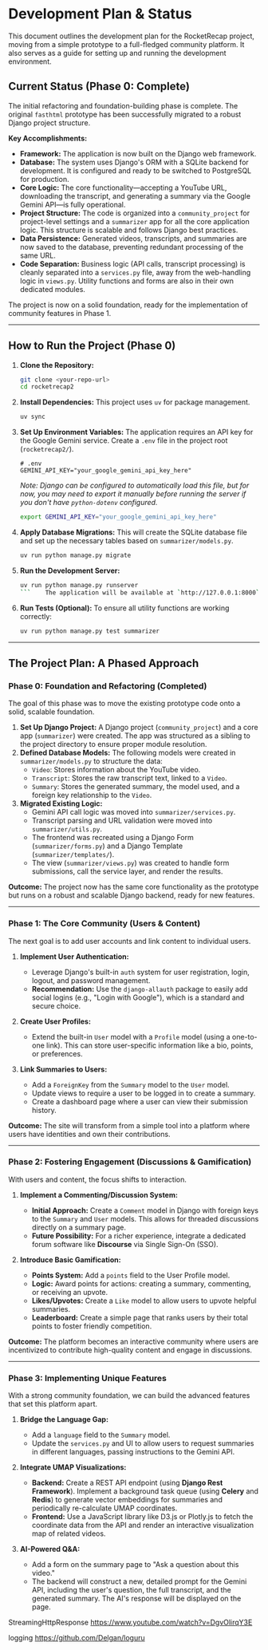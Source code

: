 # Development Plan & Status

This document outlines the development plan for the RocketRecap project, moving from a simple prototype to a full-fledged community platform. It also serves as a guide for setting up and running the development environment.

## Current Status (Phase 0: Complete)

The initial refactoring and foundation-building phase is complete. The original `fasthtml` prototype has been successfully migrated to a robust Django project structure.

**Key Accomplishments:**

*   **Framework:** The application is now built on the Django web framework.
*   **Database:** The system uses Django's ORM with a SQLite backend for development. It is configured and ready to be switched to PostgreSQL for production.
*   **Core Logic:** The core functionality—accepting a YouTube URL, downloading the transcript, and generating a summary via the Google Gemini API—is fully operational.
*   **Project Structure:** The code is organized into a `community_project` for project-level settings and a `summarizer` app for all the core application logic. This structure is scalable and follows Django best practices.
*   **Data Persistence:** Generated videos, transcripts, and summaries are now saved to the database, preventing redundant processing of the same URL.
*   **Code Separation:** Business logic (API calls, transcript processing) is cleanly separated into a `services.py` file, away from the web-handling logic in `views.py`. Utility functions and forms are also in their own dedicated modules.

The project is now on a solid foundation, ready for the implementation of community features in Phase 1.

---

## How to Run the Project (Phase 0)

1.  **Clone the Repository:**
    ```bash
    git clone <your-repo-url>
    cd rocketrecap2
    ```

2.  **Install Dependencies:**
    This project uses `uv` for package management.
    ```bash
    uv sync
    ```

3.  **Set Up Environment Variables:**
    The application requires an API key for the Google Gemini service. Create a `.env` file in the project root (`rocketrecap2/`).
    ```
    # .env
    GEMINI_API_KEY="your_google_gemini_api_key_here"
    ```
    *Note: Django can be configured to automatically load this file, but for now, you may need to export it manually before running the server if you don't have `python-dotenv` configured.*
    ```bash
    export GEMINI_API_KEY="your_google_gemini_api_key_here"
    ```

4.  **Apply Database Migrations:**
    This will create the SQLite database file and set up the necessary tables based on `summarizer/models.py`.
    ```bash
    uv run python manage.py migrate
    ```

5.  **Run the Development Server:**
    ```bash
    uv run python manage.py runserver
    ```    The application will be available at `http://127.0.0.1:8000`.

6.  **Run Tests (Optional):**
    To ensure all utility functions are working correctly:
    ```bash
    uv run python manage.py test summarizer
    ```

---

## The Project Plan: A Phased Approach

### **Phase 0: Foundation and Refactoring (Completed)**

The goal of this phase was to move the existing prototype code onto a solid, scalable foundation.

1.  **Set Up Django Project:** A Django project (`community_project`) and a core app (`summarizer`) were created. The app was structured as a sibling to the project directory to ensure proper module resolution.
2.  **Defined Database Models:** The following models were created in `summarizer/models.py` to structure the data:
    *   `Video`: Stores information about the YouTube video.
    *   `Transcript`: Stores the raw transcript text, linked to a `Video`.
    *   `Summary`: Stores the generated summary, the model used, and a foreign key relationship to the `Video`.
3.  **Migrated Existing Logic:**
    *   Gemini API call logic was moved into `summarizer/services.py`.
    *   Transcript parsing and URL validation were moved into `summarizer/utils.py`.
    *   The frontend was recreated using a Django Form (`summarizer/forms.py`) and a Django Template (`summarizer/templates/`).
    *   The view (`summarizer/views.py`) was created to handle form submissions, call the service layer, and render the results.

**Outcome:** The project now has the same core functionality as the prototype but runs on a robust and scalable Django backend, ready for new features.

---

### **Phase 1: The Core Community (Users & Content)**

The next goal is to add user accounts and link content to individual users.

1.  **Implement User Authentication:**
    *   Leverage Django's built-in `auth` system for user registration, login, logout, and password management.
    *   **Recommendation:** Use the `django-allauth` package to easily add social logins (e.g., "Login with Google"), which is a standard and secure choice.

2.  **Create User Profiles:**
    *   Extend the built-in `User` model with a `Profile` model (using a one-to-one link). This can store user-specific information like a bio, points, or preferences.

3.  **Link Summaries to Users:**
    *   Add a `ForeignKey` from the `Summary` model to the `User` model.
    *   Update views to require a user to be logged in to create a summary.
    *   Create a dashboard page where a user can view their submission history.

**Outcome:** The site will transform from a simple tool into a platform where users have identities and own their contributions.

---

### **Phase 2: Fostering Engagement (Discussions & Gamification)**

With users and content, the focus shifts to interaction.

1.  **Implement a Commenting/Discussion System:**
    *   **Initial Approach:** Create a `Comment` model in Django with foreign keys to the `Summary` and `User` models. This allows for threaded discussions directly on a summary page.
    *   **Future Possibility:** For a richer experience, integrate a dedicated forum software like **Discourse** via Single Sign-On (SSO).

2.  **Introduce Basic Gamification:**
    *   **Points System:** Add a `points` field to the User Profile model.
    *   **Logic:** Award points for actions: creating a summary, commenting, or receiving an upvote.
    *   **Likes/Upvotes:** Create a `Like` model to allow users to upvote helpful summaries.
    *   **Leaderboard:** Create a simple page that ranks users by their total points to foster friendly competition.

**Outcome:** The platform becomes an interactive community where users are incentivized to contribute high-quality content and engage in discussions.

---

### **Phase 3: Implementing Unique Features**

With a strong community foundation, we can build the advanced features that set this platform apart.

1.  **Bridge the Language Gap:**
    *   Add a `language` field to the `Summary` model.
    *   Update the `services.py` and UI to allow users to request summaries in different languages, passing instructions to the Gemini API.

2.  **Integrate UMAP Visualizations:**
    *   **Backend:** Create a REST API endpoint (using **Django Rest Framework**). Implement a background task queue (using **Celery** and **Redis**) to generate vector embeddings for summaries and periodically re-calculate UMAP coordinates.
    *   **Frontend:** Use a JavaScript library like D3.js or Plotly.js to fetch the coordinate data from the API and render an interactive visualization map of related videos.

3.  **AI-Powered Q&A:**
    *   Add a form on the summary page to "Ask a question about this video."
    *   The backend will construct a new, detailed prompt for the Gemini API, including the user's question, the full transcript, and the generated summary. The AI's response will be displayed on the page.


StreamingHttpResponse
https://www.youtube.com/watch?v=DgvOlirqY3E

logging https://github.com/Delgan/loguru
